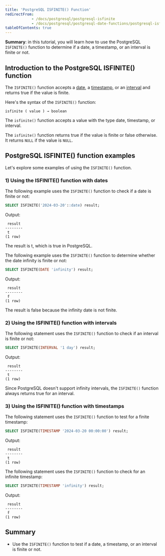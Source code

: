 ```yaml
---
title: 'PostgreSQL ISFINITE() Function'
redirectFrom:
            - /docs/postgresql/postgresql-isfinite 
            - /docs/postgresql/postgresql-date-functions/postgresql-isfinite
tableOfContents: true
---
```



**Summary**: in this tutorial, you will learn how to use the PostgreSQL `ISFINITE()` function to determine if a date, a timestamp, or an interval is finite or not.

## Introduction to the PostgreSQL ISFINITE() function

The `ISFINITE()` function accepts a [date](/docs/postgresql/postgresql-date), a [timestamp](/docs/postgresql/postgresql-tutorial/postgresql-timestamp), or an [interval](/docs/postgresql/postgresql-tutorial/postgresql-interval) and returns true if the value is finite.

Here's the syntax of the `ISFINITE()` function:

```
isfinite ( value ) → boolean
```

The `isfinite()` function accepts a value with the type date, timestamp, or interval.

The `isfinite()` function returns true if the value is finite or false otherwise. It returns `NULL` if the value is `NULL`.

## PostgreSQL ISFINITE() function examples

Let's explore some examples of using the `ISFINITE()` function.

### 1) Using the ISFINITE() function with dates

The following example uses the `ISFINITE()` function to check if a date is finite or not:

```sql
SELECT ISFINITE('2024-03-20'::date) result;
```

Output:

```
 result
--------
 t
(1 row)
```

The result is t, which is true in PostgreSQL.

The following example uses the `ISFINITE()` function to determine whether the date infinity is finite or not:

```sql
SELECT ISFINITE(DATE 'infinity') result;
```

Output:

```
 result
--------
 f
(1 row)
```

The result is false because the infinity date is not finite.

### 2) Using the ISFINITE() function with intervals

The following statement uses the `ISFINITE()` function to check if an interval is finite or not:

```sql
SELECT ISFINITE(INTERVAL '1 day') result;
```

Output:

```
 result
--------
 t
(1 row)
```

Since PostgreSQL doesn't support infinity intervals, the `ISFINITE()` function always returns true for an interval.

### 3) Using the ISFINITE() function with timestamps

The following statement uses the `ISFINITE()` function to test for a finite timestamp:

```sql
SELECT ISFINITE(TIMESTAMP '2024-03-20 00:00:00') result;
```

Output:

```
 result
--------
 t
(1 row)
```

The following statement uses the `ISFINITE()` function to check for an infinite timestamp:

```sql
SELECT ISFINITE(TIMESTAMP 'infinity') result;
```

Output:

```
 result
--------
 f
(1 row)
```

## Summary

- Use the `ISFINITE()` function to test if a date, a timestamp, or an interval is finite or not.
